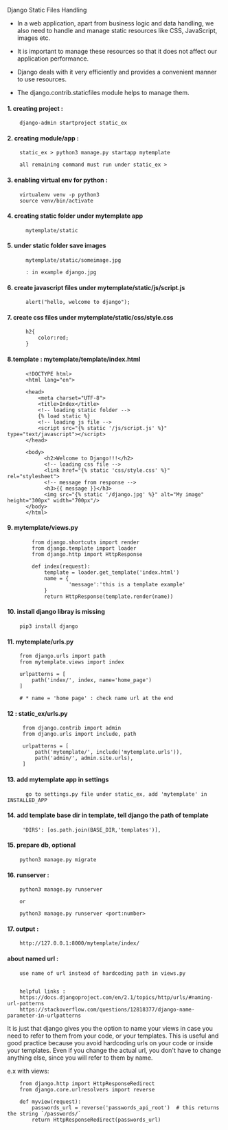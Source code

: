Django Static Files Handling

* In a web application, apart from business logic and data handling, we also need to handle and manage static resources like CSS, JavaScript, images etc.

* It is important to manage these resources so that it does not affect our application performance.

* Django deals with it very efficiently and provides a convenient manner to use resources.

* The django.contrib.staticfiles module helps to manage them.





#### 1. creating project :

        django-admin startproject static_ex


#### 2. creating module/app :

        static_ex > python3 manage.py startapp mytemplate
        
        all remaining command must run under static_ex >

#### 3. enabling virtual env for python :

        virtualenv venv -p python3
        source venv/bin/activate



#### 4. creating static folder under mytemplate app

	      mytemplate/static

#### 5. under static folder save images

          mytemplate/static/someimage.jpg 
          
          : in example django.jpg


#### 6. create javascript files under mytemplate/static/js/script.js

          alert("hello, welcome to django");


#### 7. create css files under mytemplate/static/css/style.css

          h2{
              color:red;
          }


#### 8.template :  mytemplate/template/index.html


          <!DOCTYPE html>
          <html lang="en">
          
          <head>
              <meta charset="UTF-8">
              <title>Index</title>
              <!-- loading static folder -->
              {% load static %}         
              <!-- loading js file -->
              <script src="{% static '/js/script.js' %}" type="text/javascript"></script>
          </head>
          
          <body>
                <h2>Welcome to Django!!!</h2>
                <!-- loading css file -->
                <link href="{% static 'css/style.css' %}" rel="stylesheet">                
                <!-- message from response -->
                <h3>{{ message }}</h3>                
                <img src="{% static '/django.jpg' %}" alt="My image" height="300px" width="700px"/>
          </body>
          </html>




#### 9. mytemplate/views.py

            from django.shortcuts import render
            from django.template import loader
            from django.http import HttpResponse

            def index(request):
                template = loader.get_template('index.html')
                name = {
                        'message':'this is a template example'
                }
                return HttpResponse(template.render(name))	



#### 10. install django libray is missing

        pip3 install django



#### 11. mytemplate/urls.py


        from django.urls import path
        from mytemplate.views import index

        urlpatterns = [    
            path('index/', index, name='home_page')    
        ]

        # * name = 'home page' : check name url at the end 


#### 12 : static_ex/urls.py

         from django.contrib import admin
         from django.urls import include, path

         urlpatterns = [
             path('mytemplate/', include('mytemplate.urls')),
             path('admin/', admin.site.urls),
         ]



#### 13. add mytemplate app in settings
  
          go to settings.py file under static_ex, add 'mytemplate' in INSTALLED_APP


#### 14. add template base dir in template, tell django the path of template


      	 'DIRS': [os.path.join(BASE_DIR,'templates')],


#### 15. prepare db, optional
        
        python3 manage.py migrate  
        
          

#### 16. runserver :

        python3 manage.py runserver

        or

        python3 manage.py runserver <port:number>

#### 17. output : 

        http://127.0.0.1:8000/mytemplate/index/


#### about named url : 

        use name of url instead of hardcoding path in views.py
        
        
        helpful links : 
        https://docs.djangoproject.com/en/2.1/topics/http/urls/#naming-url-patterns
        https://stackoverflow.com/questions/12818377/django-name-parameter-in-urlpatterns




It is just that django gives you the option to name your views in case you need to refer to them from your code, or your templates.
This is useful and good practice because you avoid hardcoding urls on your code or inside your templates. 
Even if you change the actual url, you don't have to change anything else, since you will refer to them by name.

e.x with views:

        from django.http import HttpResponseRedirect
        from django.core.urlresolvers import reverse

        def myview(request):
            passwords_url = reverse('passwords_api_root')  # this returns the string `/passwords/`
            return HttpResponseRedirect(passwords_url)
